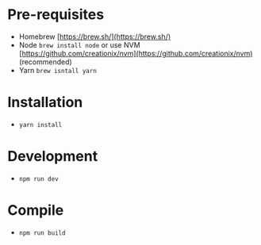 # Pre-requisites
* Homebrew [https://brew.sh/](https://brew.sh/)
* Node `brew install node` or use NVM [https://github.com/creationix/nvm](https://github.com/creationix/nvm) (recommended)
* Yarn `brew isntall yarn`

# Installation
* `yarn install`

# Development
* `npm run dev`

# Compile
* `npm run build`
